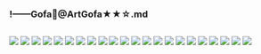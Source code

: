 ### !——Gofa🔞@ArtGofa★★☆.md
![]()

![](https://pbs.twimg.com/media/EB8OmX3XUAEjfOx?format=jpg&name=4096x4096)
![](https://pbs.twimg.com/media/ECZsSSQWwAAQrsP?format=jpg&name=4096x4096)
![](https://pbs.twimg.com/media/EBroXU2WkAA9_t9?format=jpg&name=4096x4096)
![](https://pbs.twimg.com/media/EA0mabaXoAAD265?format=jpg&name=4096x4096)
![](https://pbs.twimg.com/media/EAen6BbXoAATnO4?format=jpg&name=4096x4096)
![](https://pbs.twimg.com/media/EAMxohbVUAAsjdk?format=jpg&name=4096x4096)
![](https://pbs.twimg.com/media/EAB0h0PXUAAmj_N?format=jpg&name=4096x4096)
![](https://pbs.twimg.com/media/D-V0F99WwAAL4R5?format=jpg&name=4096x4096)
![](https://pbs.twimg.com/media/D-V0F99WwAIlolO?format=jpg&name=4096x4096)
![](https://pbs.twimg.com/media/D-FvjYTWsAAGSOM?format=jpg&name=4096x4096)
![](https://pbs.twimg.com/media/D-FvjTFXoAEQpbD?format=jpg&name=4096x4096)
![](https://pbs.twimg.com/media/D-Fvcm-X4AAxx6v?format=jpg&name=4096x4096)
![](https://pbs.twimg.com/media/D-FvcofX4AAXGN6?format=jpg&name=4096x4096)
![](https://pbs.twimg.com/media/D-AsBufXsAI7d3a?format=jpg&name=4096x4096)
![](https://pbs.twimg.com/media/D-AsBudXoAM2kBg?format=jpg&name=4096x4096)
![](https://pbs.twimg.com/media/D-AcPTCXUAAlffW?format=jpg&name=4096x4096)
![](https://pbs.twimg.com/media/D-AcS-EX4AEmU2F?format=jpg&name=4096x4096)
![](https://pbs.twimg.com/media/D-AbTqCXUAALdxy?format=jpg&name=4096x4096)
![](https://pbs.twimg.com/media/D-AbW3ZXsAAQQLK?format=jpg&name=4096x4096)
![](https://pbs.twimg.com/media/D93qFomXsAElEZW?format=jpg&name=4096x4096)
![](https://pbs.twimg.com/media/D93Wki_X4AA7b1C?format=jpg&name=4096x4096)
![](https://pbs.twimg.com/media/D9x7c2BWkAEGbCt?format=jpg&name=4096x4096)
